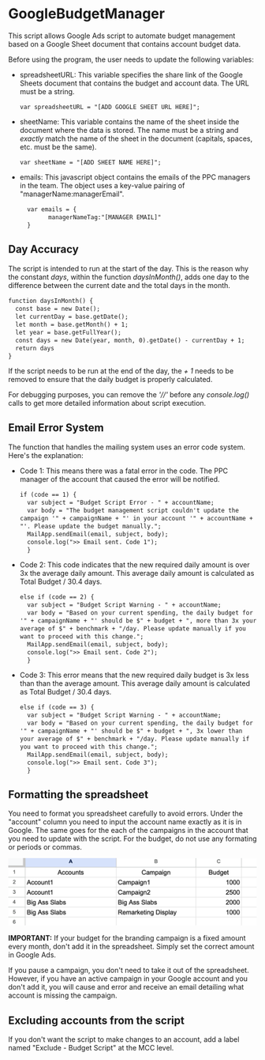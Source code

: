 # GoogleBudgetManager
This script allows Google Ads script to automate budget management based on a Google Sheet document that contains account budget data.

Before using the program, the user needs to update the following variables:
- spreadsheetURL: This variable specifies the share link of the Google Sheets document that contains the budget and account data. The URL must be a string.

      var spreadsheetURL = "[ADD GOOGLE SHEET URL HERE]";

- sheetName: This variable contains the name of the sheet inside the document where the data is stored. The name must be a string and *exactly* match the name of the sheet in the document (capitals, spaces, etc. must be the same).

      var sheetName = "[ADD SHEET NAME HERE]";

- emails: This javascript object contains the emails of the PPC managers in the team. The object uses a key-value pairing of "managerName:managerEmail".

        var emails = {
              managerNameTag:"[MANAGER EMAIL]"
        }
## Day Accuracy

The script is intended to run at the start of the day. This is the reason why the constant *days*, within the function *daysInMonth()*, adds one day to the difference between the current date and the total days in the month.
  
    function daysInMonth() {
      const base = new Date();
      let currentDay = base.getDate();
      let month = base.getMonth() + 1;
      let year = base.getFullYear();
      const days = new Date(year, month, 0).getDate() - currentDay + 1;
      return days
    }

If the script needs to be run at the end of the day, the *+ 1* needs to be removed to ensure that the daily budget is properly calculated.

For debugging purposes, you can remove the *'//'* before any *console.log()* calls to get more detailed information about script execution.

## Email Error System
The function that handles the mailing system uses an error code system. Here's the explanation:
- Code 1: This means there was a fatal error in the code. The PPC manager of the account that caused the error will be notified.

      if (code == 1) {
        var subject = "Budget Script Error - " + accountName;
        var body = "The budget management script couldn't update the campaign '" + campaignName + "' in your account '" + accountName + "'. Please update the budget manually.";
        MailApp.sendEmail(email, subject, body);
        console.log(">> Email sent. Code 1");
        }
  
- Code 2: This code indicates that the new required daily amount is over 3x the average daily amount. This average daily amount is calculated as Total Budget / 30.4 days.

      else if (code == 2) {
        var subject = "Budget Script Warning - " + accountName;
        var body = "Based on your current spending, the daily budget for '" + campaignName + "' should be $" + budget + ", more than 3x your average of $" + benchmark + "/day. Please update manually if you want to proceed with this change.";
        MailApp.sendEmail(email, subject, body);
        console.log(">> Email sent. Code 2");
        }

- Code 3: This error means that the new required daily budget is 3x less than than the average amount. This average daily amount is calculated as Total Budget / 30.4 days. 

      else if (code == 3) {
        var subject = "Budget Script Warning - " + accountName;
        var body = "Based on your current spending, the daily budget for '" + campaignName + "' should be $" + budget + ", 3x lower than your average of $" + benchmark + "/day. Please update manually if you want to proceed with this change.";
        MailApp.sendEmail(email, subject, body);
        console.log(">> Email sent. Code 3");
        }

## Formatting the spreadsheet
You need to format you spreadsheet carefully to avoid errors. Under the "account" column you need to input the account name exactly as it is in Google. The same goes for the each of the campaigns in the account that you need to update with the script. For the budget, do not use any formating or periods or commas.

![Screenshot of Google Sheet](https://github.com/CatosCrack/GoogleBudgetManager/blob/main/resources/im1.png)

**IMPORTANT:** If your budget for the branding campaign is a fixed amount every month, don't add it in the spreadsheet. Simply set the correct amount in Google Ads.

If you pause a campaign, you don't need to take it out of the spreadsheet. However, if you have an active campaign in your Google account and you don't add it, you will cause and error and receive an email detailing what account is missing the campaign.

## Excluding accounts from the script
If you don't want the script to make changes to an account, add a label named "Exclude - Budget Script" at the MCC level.
